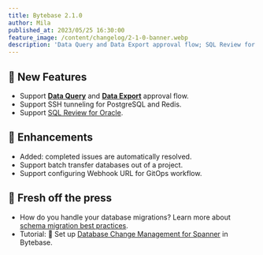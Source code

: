 ```yaml
---
title: Bytebase 2.1.0
author: Mila
published_at: 2023/05/25 16:30:00
feature_image: /content/changelog/2-1-0-banner.webp
description: 'Data Query and Data Export approval flow; SQL Review for Oracle; SSH tunneling for PostgreSQL and Redis.'
---
```


## 🚀 New Features

- Support [**Data Query**](/docs/security/data-query) and [**Data Export**](/docs/security/data-export/) approval flow.
- Support SSH tunneling for PostgreSQL and Redis.
- Support [SQL Review for Oracle](/docs/sql-review/review-rules/).

## 🎄 Enhancements

- Added: completed issues are automatically resolved.
- Support batch transfer databases out of a project.
- Support configuring Webhook URL for GitOps workflow.

## 📰 Fresh off the press

- How do you handle your database migrations? Learn more about [schema migration best practices](/blog/how-to-handle-database-schema-change/).
- Tutorial: 🔧 Set up [Database Change Management for Spanner](/docs/tutorials/database-change-management-with-spanner/) in Bytebase.

<IncludeBlock url="/docs/get-started/install/install-upgrade"></IncludeBlock>
